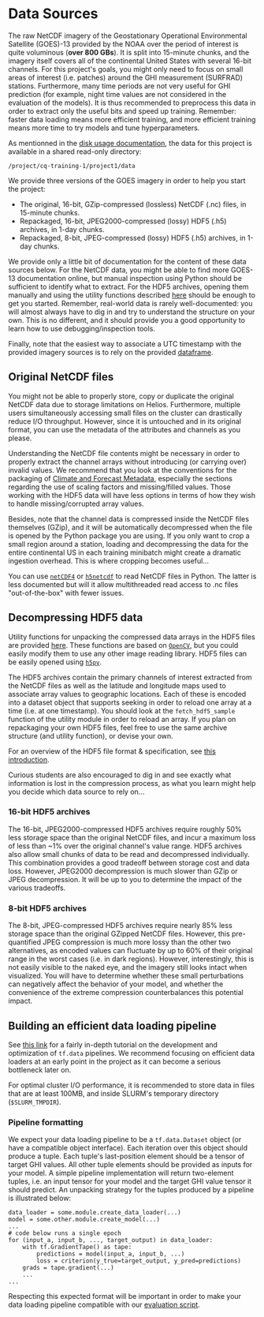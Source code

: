 # Data Sources

The raw NetCDF imagery of the Geostationary Operational Environmental Satellite (GOES)-13 provided by the
NOAA over the period of interest is quite voluminous (**over 800 GBs**). It is split into 15-minute chunks,
and the imagery itself covers all of the continental United States with several 16-bit channels. For this
project's goals, you might only need to focus on small areas of interest (i.e. patches) around the GHI
measurement (SURFRAD) stations. Furthermore, many time periods are not very useful for GHI prediction (for
example, night time values are not considered in the evaluation of the models). It is thus recommended to
preprocess this data in order to extract only the useful bits and speed up training. Remember: faster data
loading means more efficient training, and more efficient training means more time to try models and tune
hyperparameters.

As mentionned in the [disk usage documentation](../../disk-usage.md), the data for this project is available
in a shared read-only directory:
```
/project/cq-training-1/project1/data
```

We provide three versions of the GOES imagery in order to help you start the project:
 - The original, 16-bit, GZip-compressed (lossless) NetCDF (.nc) files, in 15-minute chunks.
 - Repackaged, 16-bit, JPEG2000-compressed (lossy) HDF5 (.h5) archives, in 1-day chunks.
 - Repackaged, 8-bit, JPEG-compressed (lossy) HDF5 (.h5) archives, in 1-day chunks.

We provide only a little bit of documentation for the content of these data sources below. For the NetCDF
data, you might be able to find more GOES-13 documentation online, but manual inspection using Python should be
sufficient to identify what to extract. For the HDF5 archives, opening them manually and using the utility
functions described [here](utilities.md) should be enough to get you started. Remember, real-world data is
rarely well-documented: you will almost always have to dig in and try to understand the structure on your own.
This is no different, and it should provide you a good opportunity to learn how to use debugging/inspection tools.

Finally, note that the easiest way to associate a UTC timestamp with the provided imagery sources is to rely on
the provided [dataframe](dataframe.md).

## Original NetCDF files

You might not be able to properly store, copy or duplicate the original NetCDF data due to storage limitations
on Helios. Furthermore, multiple users simultaneously accessing small files on the cluster can drastically
reduce I/O throughput. However, since it is untouched and in its original format, you can use the metadata of
the attributes and channels as you please.

Understanding the NetCDF file contents might be necessary in order to properly extract the channel arrays
without introducing (or carrying over) invalid values. We recommend that you look at the conventions for
the packaging of [Climate and Forecast Metadata](http://cfconventions.org/Data/cf-conventions/cf-conventions-1.7/build/ch08.html),
especially the sections regarding the use of scaling factors and missing/filled values. Those working with the
HDF5 data will have less options in terms of how they wish to handle missing/corrupted array values.

Besides, note that the channel data is compressed inside the NetCDF files themselves (GZip), and it will be
automatically decompressed when the file is opened by the Python package you are using. If you only want to
crop a small region around a station, loading and decompressing the data for the entire continental US in each
training minibatch might create a dramatic ingestion overhead. This is where cropping becomes useful...

You can use [``netCDF4``](https://unidata.github.io/netcdf4-python/netCDF4/index.html) or
[``h5netcdf``](https://github.com/shoyer/h5netcdf) to read NetCDF files in Python. The latter is less documented
but will it allow multithreaded read access to .nc files "out-of-the-box" with fewer issues.

## Decompressing HDF5 data

Utility functions for unpacking the compressed data arrays in the HDF5 files are provided [here](utilities.md).
These functions are based on [``OpenCV``](https://opencv.org/), but you could easily modify them to use any other
image reading library. HDF5 files can be easily opened using [``h5py``](https://www.h5py.org/).

The HDF5 archives contain the primary channels of interest extracted from the NetCDF files as well as the latitude
and longitude maps used to associate array values to geographic locations. Each of these is encoded into a dataset
object that supports seeking in order to reload one array at a time (i.e. at one timestamp). You should look at the
``fetch_hdf5_sample`` function of the utility module in order to reload an array. If you plan on repackaging your
own HDF5 files, feel free to use the same archive structure (and utility function), or devise your own.

For an overview of the HDF5 file format & specification, see [this introduction](https://support.hdfgroup.org/HDF5/Tutor/HDF5Intro.pdf).

Curious students are also encouraged to dig in and see exactly what information is lost in the compression process,
as what you learn might help you decide which data source to rely on...

### 16-bit HDF5 archives

The 16-bit, JPEG2000-compressed HDF5 archives require roughly 50% less storage space than the original
NetCDF files, and incur a maximum loss of less than ~1% over the original channel's value range. HDF5 archives
also allow small chunks of data to be read and decompressed individually. This combination provides a good tradeoff
between storage cost and data loss. However, JPEG2000 decompression is much slower than GZip or JPEG
decompression. It will be up to you to determine the impact of the various tradeoffs.

### 8-bit HDF5 archives

The 8-bit, JPEG-compressed HDF5 archives require nearly 85% less storage space than the original GZipped
NetCDF files. However, this pre-quantified JPEG compression is much more lossy than the other two alternatives,
as encoded values can fluctuate by up to 60% of their original range in the worst cases (i.e. in dark
regions). However, interestingly, this is not easily visible to the naked eye, and the imagery still looks
intact when visualized. You will have to determine whether these small perturbations can negatively affect the
behavior of your model, and whether the convenience of the extreme compression counterbalances this potential impact.

## Building an efficient data loading pipeline

See [this link](https://www.tensorflow.org/guide/data_performance) for a fairly in-depth tutorial on the development
and optimization of ``tf.data`` pipelines. We recommend focusing on efficient data loaders at an early point in
the project as it can become a serious bottleneck later on.

For optimal cluster I/O performance, it is recommended to store data in files that are at least 100MB, and inside
SLURM's temporary directory (``$SLURM_TMPDIR``).

### Pipeline formatting

We expect your data loading pipeline to be a ``tf.data.Dataset`` object (or have a compatible object interface).
Each iteration over this object should produce a tuple. Each tuple's last-position element should be a tensor
of target GHI values. All other tuple elements should be provided as inputs for your model. A simple pipeline
implementation will return two-element tuples, i.e. an input tensor for your model and the target GHI value tensor
it should predict. An unpacking strategy for the tuples produced by a pipeline is illustrated below:
```
data_loader = some.module.create_data_loader(...)
model = some.other.module.create_model(...)
...
# code below runs a single epoch
for (input_a, input_b, ..., target_output) in data_loader:
    with tf.GradientTape() as tape:
        predictions = model(input_a, input_b, ...)
        loss = criterion(y_true=target_output, y_pred=predictions)
    grads = tape.gradient(...)
    ...
...
```

Respecting this expected format will be important in order to make your data loading pipeline compatible with
our [evaluation script](evaluation.md).
